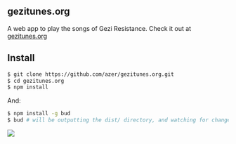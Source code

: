 ## gezitunes.org

A web app to play the songs of Gezi Resistance. Check it out at [gezitunes.org](http://gezitunes.org)

## Install

```bash
$ git clone https://github.com/azer/gezitunes.org.git
$ cd gezitunes.org
$ npm install
```

And:

```bash
$ npm install -g bud
$ bud # will be outputting the dist/ directory, and watching for changes to update it. 
```

![](http://farm8.staticflickr.com/7330/9056901582_efe830e220.jpg)
